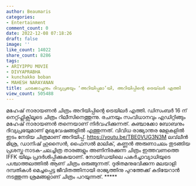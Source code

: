```yaml
---
author: Beaumaris
categories:
- Entertainment
comment_count: 0
date: 2022-12-08 07:18:26
draft: false
image: ''
like_count: 14022
share_count: 8286
tags:
- ARIYIPPU MOVIE
- DIVYAPRABHA
- kunchakko boban
- MAHESH NARAYANAN
title: ചാക്കോച്ചനും ദിവ്യപ്രഭയും ‘അറിയിപ്പുമാ’യി, അറിയിപ്പിന്റെ ട്രെയ്‌ലർ എത്തി
view_count: 505488
---
```


മഹേഷ് നാരായണൻ ചിത്രം അറിയിപ്പിന്റെ ട്രെയിലർ എത്തി. ഡിസംബർ 16 ന് നെറ്റ്ഫ്ലിക്സിലൂടെ ചിത്രം റിലീസിനെത്തുന്നു. രചനയും സംവിധാനവും എഡിറ്റിങ്ങും മഹേഷ് നാരായണൻ തന്നെയാണ് നിർവഹിക്കുന്നത്. കുഞ്ചാക്കോ ബോബനും ദിവ്യപ്രഭയുമാണ് മുഖ്യവേഷങ്ങളിൽ എത്തുന്നത്. വിവിധ രാജ്യാന്തര മേളകളിൽ ഇടം നേടിയ ചിത്രമാണ് അറിയിപ്പ്. https://youtu.be/TBE0VUG3N3M ലവ്‌ലീൻ മിശ്ര, ഡാനിഷ് ഹുസൈൻ, ഫൈസൽ മാലിക്, കണ്ണൻ അരുണാചലം തുടങ്ങിയ പ്രശസ്ത നാടക-ചലച്ചിത്ര താരങ്ങളും അണിനിരക്കുന്ന ചിത്രം ഇത്തവണത്തെ IFFK യിലും പ്രദർശിപ്പിക്കുകയാണ്. നോയിഡയിലെ പകർച്ചാവ്യാധിയുടെ പശ്ചാത്തലത്തിൽ ആണ് ചിത്രം ഒരുങ്ങുന്നത്. ദുരിതമനുഭവിക്കുന്ന മലയാളി ദമ്പതികൾ മെച്ചപ്പെട്ട ജീവിതത്തിനായി രാജ്യത്തിനു പുറത്തേക്ക് കുടിയേറാന്‍ നടത്തുന്ന ശ്രമങ്ങളാണ് ചിത്രം പറയുന്നത്. ***** &nbsp;